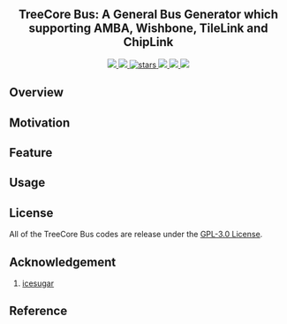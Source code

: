 <p align="center">
    <!-- <img width="200px" src="./.images/tree_core_logo.svg" align="center" alt="Tree Core CPU" /> -->
    <h2 align="center">TreeCore Bus: A General Bus Generator which supporting AMBA, Wishbone, TileLink and ChipLink</h2>
</p>
<p align="center">
    <a href="https://github.com/microdynamics-cpu/tree-core-bus/actions">
      <img src="https://img.shields.io/github/workflow/status/microdynamics-cpu/tree-core-bus/unit-test/main?label=unit-test&logo=github&style=flat-square">
    </a>
    <a href="./LICENSE">
      <img src="https://img.shields.io/github/license/microdynamics-cpu/tree-core-bus?color=brightgreen&logo=github&style=flat-square">
    </a>
    <a href="https://github.com/microdynamics-cpu/tree-core-bus">
      <img alt="stars" src="https://img.shields.io/github/stars/microdynamics-cpu/tree-core-bus?color=blue&style=flat-square" />
    </a>
    <a href="https://github.com/microdynamics-cpu/tree-core-bus">
      <img src="https://img.shields.io/badge/total%20lines-0k-red?style=flat-square">
    </a>
    <a href="https://github.com/electron">
      <img src="https://img.shields.io/badge/toolchain-electron-red?style=flat-square">
  </a>
    <a href="./CONTRIBUTING.md">
      <img src="https://img.shields.io/badge/contribution-welcome-brightgreen?style=flat-square">
    </a>
</p>

## Overview
## Motivation
## Feature
## Usage



## License
All of the TreeCore Bus codes are release under the [GPL-3.0 License](LICENSE).

## Acknowledgement
1. [icesugar](https://github.com/wuxx/icesugar)

## Reference
